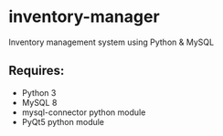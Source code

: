 # inventory-manager
Inventory management system using Python &amp; MySQL

## Requires:
- Python 3
- MySQL 8
- mysql-connector python module
- PyQt5 python module
